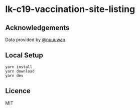 # lk-c19-vaccination-site-listing

## Acknowledgements 

Data provided by [@nuuuwan](https://twitter.com/nuuuwan)

## Local Setup

```
yarn install
yarn download
yarn dev
```

## Licence

MIT